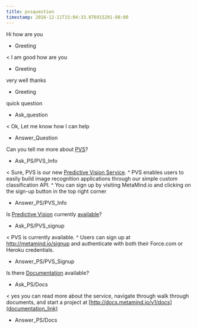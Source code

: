 ```yaml
---
title: pvsquestion
timestamp: 2016-12-11T15:04:33.876915291-08:00
---
```


Hi
how are you
* Greeting

< I am good how are you
* Greeting

very well thanks
* Greeting

quick question
* Ask_question

< Ok, Let me know how I can help
* Answer_Question

Can you tell me more about [PVS](Product)?
* Ask_PS/PVS_Info

< Sure, PVS is our new [Predictive Vision Service](Entity#Product).
^ PVS enables users to easily build image recognition applications through our simple custom classification API.
^ You can sign up by visiting MetaMind.io and clicking on the sign-up button in the top right corner
* Answer_PS/PVS_Info

Is [Predictive Vision](product) currently [available](signup)?
* Ask_PS/PVS_signup

< PVS is currently available.
^ Users can sign up at http://metamind.io/signup and authenticate with both their Force.com or Heroku credentials.
* Answer_PS/PVS_Signup

Is there [Documentation](docs) available?
* Ask_PS/Docs

< yes you can read more about the service, navigate through walk through documents, and start a project at [http://docs.metamind.io/v1/docs](documentation_link)
* Answer_PS/Docs
